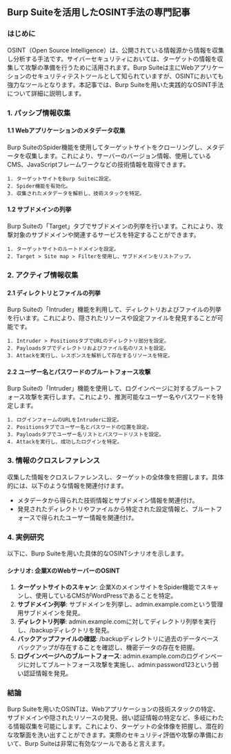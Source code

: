 ## Burp Suiteを活用したOSINT手法の専門記事

### はじめに

OSINT（Open Source Intelligence）は、公開されている情報源から情報を収集し分析する手法です。サイバーセキュリティにおいては、ターゲットの情報を収集して攻撃の準備を行うために活用されます。Burp Suiteは主にWebアプリケーションのセキュリティテストツールとして知られていますが、OSINTにおいても強力なツールとなります。本記事では、Burp Suiteを用いた実践的なOSINT手法について詳細に説明します。

### 1. パッシブ情報収集

#### 1.1 Webアプリケーションのメタデータ収集

Burp SuiteのSpider機能を使用してターゲットサイトをクローリングし、メタデータを収集します。これにより、サーバーのバージョン情報、使用しているCMS、JavaScriptフレームワークなどの技術情報を取得できます。

```plaintext
1. ターゲットサイトをBurp Suiteに設定。
2. Spider機能を有効化。
3. 収集されたメタデータを解析し、技術スタックを特定。
```

#### 1.2 サブドメインの列挙

Burp Suiteの「Target」タブでサブドメインの列挙を行います。これにより、攻撃対象のサブドメインや関連するサービスを特定することができます。

```plaintext
1. ターゲットサイトのルートドメインを設定。
2. Target > Site map > Filterを使用し、サブドメインをリストアップ。
```

### 2. アクティブ情報収集

#### 2.1 ディレクトリとファイルの列挙

Burp Suiteの「Intruder」機能を利用して、ディレクトリおよびファイルの列挙を行います。これにより、隠されたリソースや設定ファイルを発見することが可能です。

```plaintext
1. Intruder > PositionsタブでURLのディレクトリ部分を設定。
2. Payloadsタブでディレクトリおよびファイル名のリストを設定。
3. Attackを実行し、レスポンスを解析して存在するリソースを特定。
```

#### 2.2 ユーザー名とパスワードのブルートフォース攻撃

Burp Suiteの「Intruder」機能を使用して、ログインページに対するブルートフォース攻撃を実行します。これにより、推測可能なユーザー名やパスワードを特定します。

```plaintext
1. ログインフォームのURLをIntruderに設定。
2. Positionsタブでユーザー名とパスワードの位置を設定。
3. Payloadsタブでユーザー名リストとパスワードリストを設定。
4. Attackを実行し、成功したログインを特定。
```

### 3. 情報のクロスレファレンス

収集した情報をクロスレファレンスし、ターゲットの全体像を把握します。具体的には、以下のような情報を関連付けます。

- メタデータから得られた技術情報とサブドメイン情報を関連付け。
- 発見されたディレクトリやファイルから特定された設定情報と、ブルートフォースで得られたユーザー情報を関連付け。

### 4. 実例研究

以下に、Burp Suiteを用いた具体的なOSINTシナリオを示します。

#### シナリオ: 企業XのWebサーバーのOSINT

1. **ターゲットサイトのスキャン**: 企業XのメインサイトをSpider機能でスキャンし、使用しているCMSがWordPressであることを特定。
2. **サブドメイン列挙**: サブドメインを列挙し、admin.example.comという管理用サブドメインを発見。
3. **ディレクトリ列挙**: admin.example.comに対してディレクトリ列挙を実行し、/backupディレクトリを発見。
4. **バックアップファイルの確認**: /backupディレクトリに過去のデータベースバックアップが存在することを確認し、機密データの存在を把握。
5. **ログインページへのブルートフォース**: admin.example.comのログインページに対してブルートフォース攻撃を実施し、admin:password123という弱い認証情報を発見。

### 結論

Burp Suiteを用いたOSINTは、Webアプリケーションの技術スタックの特定、サブドメインや隠されたリソースの発見、弱い認証情報の特定など、多岐にわたる情報収集を可能にします。これにより、ターゲットの全体像を把握し、潜在的な攻撃面を洗い出すことができます。実際のセキュリティ評価や攻撃の準備において、Burp Suiteは非常に有効なツールであると言えます。